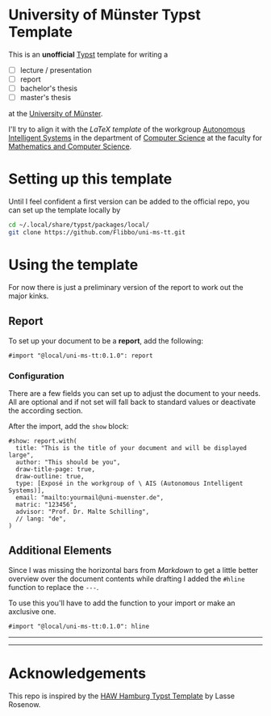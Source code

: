 # University of Münster Typst Template

This is an **unofficial** [Typst](https://github.com/typst/typst) template for writing a

- [ ] lecture / presentation
- [ ] report
- [ ] bachelor's thesis
- [ ] master's thesis

at the [University of Münster](https://www.uni-muenster.de/).

I'll try to align it with the *LaTeX template* of the workgroup [Autonomous Intelligent Systems](https://www.uni-muenster.de/AISystems/) in the department of [Computer Science](https://www.uni-muenster.de/Informatik/) at the faculty for [Mathematics and Computer Science](https://www.uni-muenster.de/FB10/).

# Setting up this template

Until I feel confident a first version can be added to the official repo, you can set up the template locally by

```bash
cd ~/.local/share/typst/packages/local/
git clone https://github.com/Flibbo/uni-ms-tt.git
```

# Using the template

For now there is just a preliminary version of the report to work out the major kinks.

## Report

To set up your document to be a **report**, add the following:

```typst
#import "@local/uni-ms-tt:0.1.0": report
```

### Configuration

There are a few fields you can set up to adjust the document to your needs.
All are optional and if not set will fall back to standard values or deactivate the according section.

After the import, add the `show` block:

```typst
#show: report.with(
  title: "This is the title of your document and will be displayed large",
  author: "This should be you",
  draw-title-page: true,
  draw-outline: true,
  type: [Exposé in the workgroup of \ AIS (Autonomous Intelligent Systems)],
  email: "mailto:yourmail@uni-muenster.de",
  matric: "123456",
  advisor: "Prof. Dr. Malte Schilling",
  // lang: "de",
)
```

## Additional Elements

Since I was missing the horizontal bars from _Markdown_ to get a little better overview over the document contents while drafting I added the `#hline` function to replace the `---`.

To use this you'll have to add the function to your import or make an axclusive one.

```typst
#import "@local/uni-ms-tt:0.1.0": hline
```

---
---

# Acknowledgements

This repo is inspired by the [HAW Hamburg Typst Template](https://github.com/LasseRosenow/HAW-Hamburg-Typst-Template) by Lasse Rosenow.
